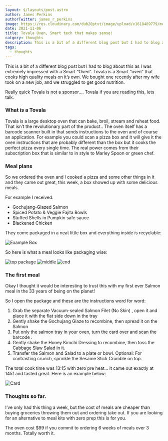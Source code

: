 ```yaml
---
layout: $/layouts/post.astro
author: James Perkins
authorTwitter: james_r_perkins
image: https://res.cloudinary.com/dub20ptvt/image/upload/v1618489779/me_n7quph.jpg
date: 2021-11-06
title: Tovala Oven, Smart tech that makes sense! 
catgory: thoughts
description: This is a bit of a different blog post but I had to blog about this as I was extremely impressed with a Smart “Oven”.
tags:
  - thoughts
---
```


This is a bit of a different blog post but I had to blog about this as I was extremely impressed with a Smart “Oven”. 
Tovala is a Smart “oven” that cooks high quality meals on it’s own. We bought one recently after my wife took on a new job, and we struggled to get good nutrition.

Really quick Tovala is not a sponsor…. Tovala if you are reading this, lets talk. 

### What is a Tovala 
Tovala is a large desktop oven that can bake, broil, stream and reheat food. That isn’t the revolutionary part of the product.. The oven itself has a barcode scanner built in that sends instructions to the oven and of course an application. 
For example you could scan a pizza box and it will give it the oven instructions that are probably different than the box but it cooks the perfect pizza every single time.
The real power comes from their subscription box that is similar to in style to Marley Spoon or green chef. 

### Meal plans

So we ordered the oven and I cooked a pizza and some other things in it and they came out great, this week, a box showed up with some delicious meals.

For example I received:
- Gochujang-Glazed Salmon
- Spiced Potato & Veggie Fajita Bowls
- Stuffed Shells in Pumpkin safe sauce
- Blackened Chicken

They come packaged in a neat little box and everything inside is recyclable:

![Example Box](https://res.craft.do/user/preview/c67cad1b-6dc6-4909-0f8e-19d468ba9fd4/7B3D2D9C-EC0E-4089-BC12-20067F310BE5_1/IMG_0584.jpg)

So here is what a meal looks like packaging wise:

![top package](https://res.craft.do/user/preview/c67cad1b-6dc6-4909-0f8e-19d468ba9fd4/981F681D-AE57-437E-8A73-B5624740380E_1/IMG_0585.jpg)
![middle](https://res.craft.do/user/preview/c67cad1b-6dc6-4909-0f8e-19d468ba9fd4/AF4B2E72-4A29-4851-B3AF-4B829BDF1329_1/IMG_0586.jpg)
![end](https://res.craft.do/user/preview/c67cad1b-6dc6-4909-0f8e-19d468ba9fd4/50D2D4CD-F45D-4FFE-B076-DBA734C90CEF_1/IMG_0587.jpg)

### The first meal
Okay I thought it would be interesting to trust this with my first ever Salmon meal in the 33 years of being on the planet!

So I open the package and these are the instructions word for word:

1. Grab the separate Vacuum-sealed Salmon Filet (No Skin) , open it and place it with the flat side down in the tray
2. Gently shake the Gochujang Glaze to recombine, then spread it on the Salmon
3. Put only the salmon tray in your oven, turn the card over and scan the barcode .
4. Gently shake the Honey Kimchi Dressing to recombine, then toss the Cabbage Slaw Salad in it.
5. Transfer the Salmon and Salad to a plate or bowl. Optional: For contrasting crunch, sprinkle the Sesame Stick Crumble on top.

The total cook time was 13:15 with zero pre heat… it came out exactly at 145f and tasted great. Here is an example below:

![Card](https://res.craft.do/user/preview/c67cad1b-6dc6-4909-0f8e-19d468ba9fd4/94FDC866-56AF-4269-AD29-7542A29A1E84_1/IMG_0588.jpg)

### Thoughts so far.
I’ve only had this thing a week, but the cost of meals are cheaper than buying groceries throwing them out and ordering take out. If you are looking for an alternative to meal kits with zero prep this is for you. 

The oven cost $99 if you commit to ordering 6 weeks of meals over 3 months. Totally worth it. 